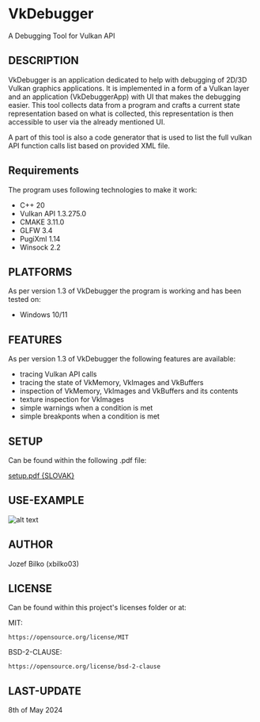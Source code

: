 # VkDebugger
A Debugging Tool for Vulkan API

## DESCRIPTION
VkDebugger is an application dedicated to help with debugging of 2D/3D Vulkan graphics applications. It is implemented in a form of a Vulkan layer
and an application (VkDebuggerApp) with UI that makes the debugging easier. This tool collects data from a program and crafts a current state 
representation based on what is collected, this representation is then accessible to user via the already mentioned UI.

A part of this tool is also a code generator that is used to list the full vulkan API function calls list based on provided XML file.

## Requirements
The program uses following technologies to make it work:
* C++ 20 
* Vulkan API 1.3.275.0
* CMAKE 3.11.0
* GLFW 3.4
* PugiXml 1.14
* Winsock 2.2

## PLATFORMS
As per version 1.3 of VkDebugger the program is working and has been tested on:
* Windows 10/11

## FEATURES
As per version 1.3 of VkDebugger the following features are available:
* tracing Vulkan API calls
* tracing the state of VkMemory, VkImages and VkBuffers
* inspection of VkMemory, VkImages and VkBuffers and its contents
* texture inspection for VkImages
* simple warnings when a condition is met
* simple breakponts when a condition is met

## SETUP
Can be found within the following .pdf file:

[setup.pdf {SLOVAK}](https://github.com/xbilko03/ADT_VAPI/blob/master/setup.pdf)
    
## USE-EXAMPLE
![alt text](https://github.com/xbilko03/ADT_VAPI/blob/master/view.jpg?raw=true)

## AUTHOR
Jozef Bilko (xbilko03)

## LICENSE
Can be found within this project's licenses folder or at:

MIT:

    https://opensource.org/license/MIT

BSD-2-CLAUSE:

    https://opensource.org/license/bsd-2-clause

## LAST-UPDATE
8th of May 2024
